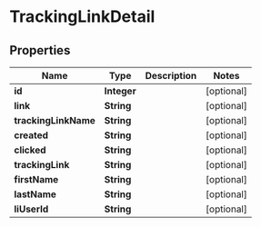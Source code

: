 

# TrackingLinkDetail

## Properties

Name | Type | Description | Notes
------------ | ------------- | ------------- | -------------
**id** | **Integer** |  |  [optional]
**link** | **String** |  |  [optional]
**trackingLinkName** | **String** |  |  [optional]
**created** | **String** |  |  [optional]
**clicked** | **String** |  |  [optional]
**trackingLink** | **String** |  |  [optional]
**firstName** | **String** |  |  [optional]
**lastName** | **String** |  |  [optional]
**liUserId** | **String** |  |  [optional]





